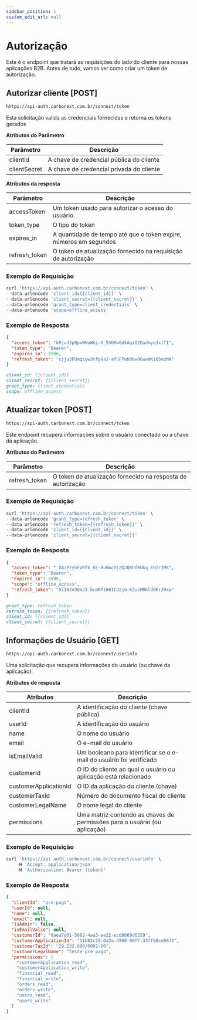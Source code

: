 ```yaml
---
sidebar_position: 1
custom_edit_url: null
---
```


# Autorização

Este é o endpoint que tratará as requisições do lado do cliente para nossas aplicações B2B. Antes de tudo, vamos ver como criar um token de autorização.

## Autorizar cliente [POST]

```md title="BASE URL"
https://api-auth.carbonext.com.br/connect/token
```

Esta solicitação valida as credenciais fornecidas e retorna os tokens gerados

**Atributos do Parâmetro**

Parâmetro | Descrição
--------- | ------
clientId | A chave de credencial pública do cliente
clientSecret | A chave de credencial privada do cliente

**Atributos da resposta**

Parâmetro | Descrição
--------- | ------
accessToken | Um token usado para autorizar o acesso do usuário.
token_type | O tipo do token
expires_in | A quantidade de tempo até que o token expire, números em segundos
refresh_token | O token de atualização fornecido na requisição de autorização

### Exemplo de Requisição

```javascript
curl 'https://api-auth.carbonext.com.br/connect/token' \
--data-urlencode 'client_id={{client_id}}' \
--data-urlencode 'client_secret={{client_secret}}' \
--data-urlencode 'grant_type=client_credentials' \
--data-urlencode 'scope=offline_access'
```

### Exemplo de Resposta

```json
{
  "access_token": "kRjvJJpQpwWHoWKi-K_5SO0w0dkAqiO2QudmyoJxlTI",
  "token_type": "Bearer",
  "expires_in": 3596,
  "refresh_token": "cjju3PUmqzyw3vfp8aJ-afSFPwbObvOGweWKiQ5ezNA"
}
```

```md title="BODY urlencoded"
client_id: {{client_id}}
client_secret: {{client_secret}}
grant_type: client_credentials
scope: offline_access
```

## Atualizar token [POST]

```md title="BASE URL"
https://api-auth.carbonext.com.br/connect/token
```

Este endpoint recupera informações sobre o usuário conectado ou a chave da aplicação.

**Atributos do Parâmetro**

Parâmetro   | Descrição
--------- | ------
refresh_token | O token de atualização fornecido na resposta de autorização

### Exemplo de Requisição

```javascript
curl 'https://api-auth.carbonext.com.br/connect/token' \
--data-urlencode 'grant_type=refresh_token' \
--data-urlencode 'refresh_token={{refresh_token}}' \
--data-urlencode 'client_id={{client_id}}' \
--data-urlencode 'client_secret={{client_secret}}'
```

### Exemplo de Resposta

```json
{
  "access_token": "_OAiP7ySFVRf6_KE-8u9AcXjZQJQXhfRUkq_E0Zr1Mk",
  "token_type": "Bearer",
  "expires_in": 3595,
  "scope": "offline_access",
  "refresh_token": "5iI6Zo9QmJ3-bcmRTtH6ICdzjG-K2usMRKld0KrJRxw"
}
```

```md title="BODY urlencoded"
grant_type: refresh_token
refresh_token: {{refresh_token}}
client_id: {{client_id}}
client_secret: {{client_secret}}
```


## Informações de Usuário [GET]

```md title="BASE URL"
https://api-auth.carbonext.com.br/connect/userinfo
```

Uma solicitação que recupera informações do usuário (ou chave da aplicação).

**Atributos de resposta**

Atributos | Descrição
--------- | ------
clientId | A identificação do cliente (chave pública)
userId | A identificação do usuário
name | O nome do usuário
email | O e-mail do usuário
isEmailValid | Um booleano para identificar se o e-mail do usuário foi verificado
customerId | O ID do cliente ao qual o usuário ou aplicação está relacionado
customerApplicationId | O ID da aplicação do cliente (chave)
customerTaxId | Número do documento fiscal do cliente
customerLegalName | O nome legal do cliente
permissions | Uma matriz contendo as chaves de permissões para o usuário (ou aplicação)

### Exemplo de Requisição

```javascript
curl 'https://api-auth.carbonext.com.br/connect/userinfo' \
    -H 'Accept: application/json'
    -H 'Authorization: Bearer {token}'
```

### Exemplo de Resposta

```json
{
  "clientId": "pre-pago",
  "userId": null,
  "name": null,
  "email": null,
  "isAdmin": false,
  "isEmailValid": null,
  "customerId": "6aea7d01-5062-4aa3-ae22-ecd8069d6329",
  "customerApplicationId": "11b02c18-0a2a-4908-90ff-33ff88ce0672",
  "customerTaxId": "29.232.086/0001-60",
  "customerLegalName": "Teste pré pago",
  "permissions": [
    "customerApplication_read",
    "customerApplication_write",
    "financial_read",
    "financial_write",
    "orders_read",
    "orders_write",
    "users_read",
    "users_write"
  ]
}
```
